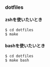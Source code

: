 ### dotfiles
#### zshを使いたいとき
```
$ cd dotfiles
$ make
```
#### bashを使いたいとき
```
$ cd dotfiles
$ make bash
```

